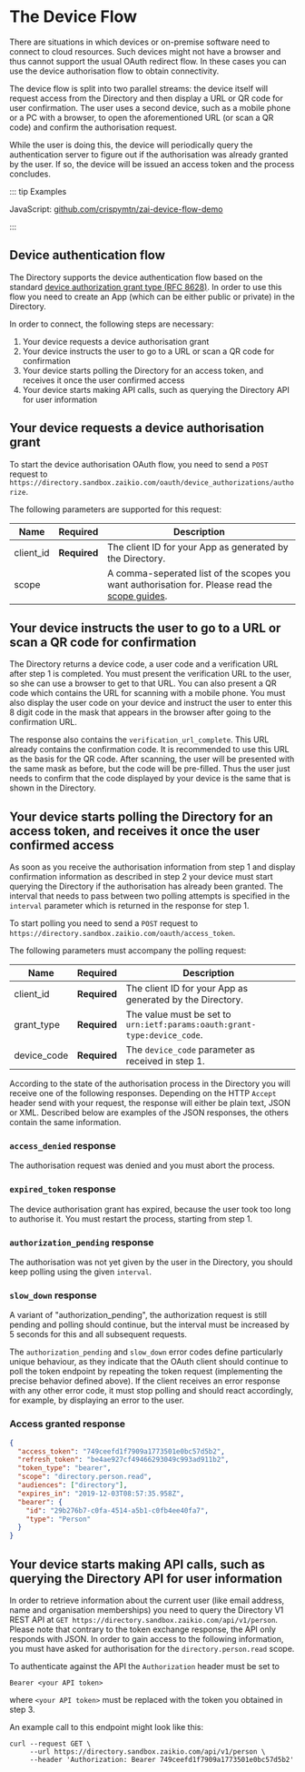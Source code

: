 # The Device Flow

There are situations in which devices or on-premise software need to connect to cloud resources. Such devices might not have a browser and thus cannot support the usual OAuth redirect flow. In these cases you can use the device authorisation flow to obtain connectivity.

The device flow is split into two parallel streams: the device itself will request access from the Directory and then display a URL or QR code for user confirmation. The user uses a second device, such as a mobile phone or a PC with a browser, to open the aforementioned URL (or scan a QR code) and confirm the authorisation request.

While the user is doing this, the device will periodically query the authentication server to figure out if the authorisation was already granted by the user. If so, the device will be issued an access token and the process concludes.

::: tip Examples

JavaScript: [github.com/crispymtn/zai-device-flow-demo](https://github.com/crispymtn/zai-device-flow-demo)

:::

## Device authentication flow

The Directory supports the device authentication flow based on the standard [device authorization grant type (RFC 8628)](https://tools.ietf.org/html/rfc8628). In order to use this flow you need to create an App (which can be either public or private) in the Directory.

In order to connect, the following steps are necessary:

1. Your device requests a device authorisation grant
2. Your device instructs the user to go to a URL or scan a QR code for confirmation
3. Your device starts polling the Directory for an access token, and receives it once the user confirmed access
4. Your device starts making API calls, such as querying the Directory API for user information

## Your device requests a device authorisation grant

To start the device authorisation OAuth flow, you need to send a `POST` request to `https://directory.sandbox.zaikio.com/oauth/device_authorizations/authorize`.

The following parameters are supported for this request:

| Name      | Required     | Description                                                                                                                |
| --------- | ------------ | -------------------------------------------------------------------------------------------------------------------------- |
| client_id | **Required** | The client ID for your App as generated by the Directory.                                                                  |
| scope     |              | A comma-seperated list of the scopes you want authorisation for. Please read the [scope guides](/guide/oauth/scopes.html). |

## Your device instructs the user to go to a URL or scan a QR code for confirmation

The Directory returns a device code, a user code and a verification URL after step 1 is completed. You must present the verification URL to the user, so she can use a browser to get to that URL. You can also present a QR code which contains the URL for scanning with a mobile phone. You must also display the user code on your device and instruct the user to enter this 8 digit code in the mask that appears in the browser after going to the confirmation URL.

The response also contains the `verification_url_complete`. This URL already contains the confirmation code. It is recommended to use this URL as the basis for the QR code. After scanning, the user will be presented with the same mask as before, but the code will be pre-filled. Thus the user just needs to confirm that the code displayed by your device is the same that is shown in the Directory.

## Your device starts polling the Directory for an access token, and receives it once the user confirmed access

As soon as you receive the authorisation information from step 1 and display confirmation information as described in step 2 your device must start querying the Directory if the authorisation has already been granted. The interval that needs to pass between two polling attempts is specified in the `interval` parameter which is returned in the response for step 1.

To start polling you need to send a `POST` request to `https://directory.sandbox.zaikio.com/oauth/access_token`.

The following parameters must accompany the polling request:

| Name        | Required     | Description                                                              |
| ----------- | ------------ | ------------------------------------------------------------------------ |
| client_id   | **Required** | The client ID for your App as generated by the Directory.                |
| grant_type  | **Required** | The value must be set to `urn:ietf:params:oauth:grant-type:device_code`. |
| device_code | **Required** | The `device_code` parameter as received in step 1.                       |

According to the state of the authorisation process in the Directory you will receive one of the following responses. Depending on the HTTP `Accept` header send with your request, the response will either be plain text, JSON or XML. Described below are examples of the JSON responses, the others contain the same information.

### `access_denied` response

The authorisation request was denied and you must abort the process.

### `expired_token` response

The device authorisation grant has expired, because the user took too long to authorise it. You must restart the process, starting from step 1.

### `authorization_pending` response

The authorisation was not yet given by the user in the Directory, you should keep polling using the given `interval`.

### `slow_down` response

A variant of "authorization_pending", the authorization request is still pending and polling should continue, but the interval must be increased by 5 seconds for this and all subsequent requests.

The `authorization_pending` and `slow_down` error codes define particularly unique behaviour, as they indicate that the OAuth client should continue to poll the token endpoint by repeating the token request (implementing the precise behavior defined above). If the client receives an error response with any other error code, it must stop polling and should react accordingly, for example, by displaying an error to the user.

### Access granted response

```json
{
  "access_token": "749ceefd1f7909a1773501e0bc57d5b2",
  "refresh_token": "be4ae927cf49466293049c993ad911b2",
  "token_type": "bearer",
  "scope": "directory.person.read",
  "audiences": ["directory"],
  "expires_in": "2019-12-03T08:57:35.958Z",
  "bearer": {
    "id": "29b276b7-c0fa-4514-a5b1-c0fb4ee40fa7",
    "type": "Person"
  }
}
```

## Your device starts making API calls, such as querying the Directory API for user information

In order to retrieve information about the current user (like email address, name and organisation memberships) you need to query the Directory V1 REST API at `GET https://directory.sandbox.zaikio.com/api/v1/person`. Please note that contrary to the token exchange response, the API only responds with JSON. In order to gain access to the following information, you must have asked for authorisation for the `directory.person.read` scope.

To authenticate against the API the `Authorization` header must be set to

```
Bearer <your API token>
```

where `<your API token>` must be replaced with the token you obtained in step 3.

An example call to this endpoint might look like this:

```
curl --request GET \
     --url https://directory.sandbox.zaikio.com/api/v1/person \
     --header 'Authorization: Bearer 749ceefd1f7909a1773501e0bc57d5b2'
```
